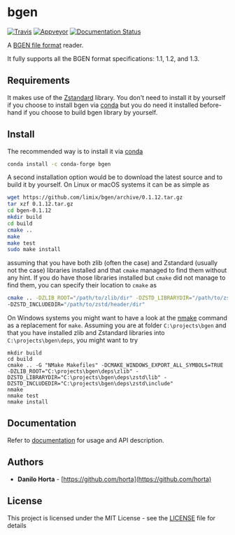 # bgen

[![Travis](https://img.shields.io/travis/limix/bgen.svg?style=flat-square)](https://travis-ci.org/limix/bgen)
[![Appveyor](https://ci.appveyor.com/api/projects/status/9ygi9jksbgikb87y/branch/master?svg=true)](https://ci.appveyor.com/project/Horta/bgen)
[![Documentation Status](https://readthedocs.org/projects/bgen/badge/?style=flat-square&version=latest)](https://bgen.readthedocs.io/)

A [BGEN file format](http://www.well.ox.ac.uk/~gav/bgen_format/) reader.

It fully supports all the BGEN format specifications: 1.1, 1.2, and 1.3.

## Requirements

It makes use of the [Zstandard](http://facebook.github.io/zstd/) library.
You don't need to install it by yourself if you choose to install bgen
via [conda](http://conda.pydata.org/docs/index.html) but you do need it
installed before-hand if you choose to build bgen library by yourself.

## Install

The recommended way is to install it via
[conda](http://conda.pydata.org/docs/index.html)

```bash
conda install -c conda-forge bgen
```

A second installation option would be to download the latest source and to
build it by yourself.
On Linux or macOS systems it can be as simple as
```bash
wget https://github.com/limix/bgen/archive/0.1.12.tar.gz
tar xzf 0.1.12.tar.gz
cd bgen-0.1.12
mkdir build
cd build
cmake ..
make
make test
sudo make install
```
assuming that you have both zlib (often the case) and Zstandard (usually not
the case) libraries installed and that ``cmake`` managed to find them without
any hint.
If you do have those libraries installed but ``cmake`` did not manage to find
them, you can specify their location to ``cmake`` as
```bash
cmake .. -DZLIB_ROOT="/path/to/zlib/dir" -DZSTD_LIBRARYDIR="/path/to/zstd/lib/dir"
-DZSTD_INCLUDEDIR="/path/to/zstd/header/dir"
```

On Windows systems you might want to have a look at the
[nmake](https://msdn.microsoft.com/en-us/library/dd9y37ha.aspx) command
as a replacement for ``make``.
Assuming you are at folder ``C:\projects\bgen`` and that you have installed
zlib and Zstandard libraries into ``C:\projects\bgen\deps``, you might want
to try
```
mkdir build
cd build
cmake .. -G "NMake Makefiles" -DCMAKE_WINDOWS_EXPORT_ALL_SYMBOLS=TRUE -DZLIB_ROOT="C:\projects\bgen\deps\zlib" -DZSTD_LIBRARYDIR="C:\projects\bgen\deps\zstd\lib" -DZSTD_INCLUDEDIR="C:\projects\bgen\deps\zstd\include"
nmake
nmake test
nmake install
```

## Documentation

Refer to [documentation](https://bgen.readthedocs.io/) for usage and API
description.

## Authors

* **Danilo Horta** - [https://github.com/horta](https://github.com/horta)

## License

This project is licensed under the MIT License - see the
[LICENSE](LICENSE) file for details
